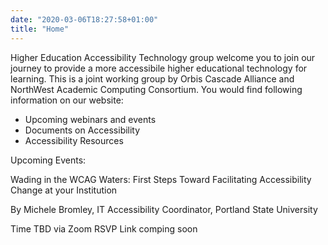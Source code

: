 ```yaml
---
date: "2020-03-06T18:27:58+01:00"
title: "Home"
---
```


Higher Education Accessibility Technology group welcome you to join our journey to provide a more accessibile higher educational technology for learning. This is a joint working group by Orbis Cascade Alliance and NorthWest Academic Computing Consortium.
You would find  following information on our website:

- Upcoming webinars and events
- Documents on Accessibility
- Accessibility Resources


Upcoming Events:

Wading in the WCAG Waters: First Steps Toward Facilitating Accessibility Change at your Institution

By Michele Bromley, IT Accessibility Coordinator, Portland State University

Time TBD
via Zoom
RSVP Link comping soon